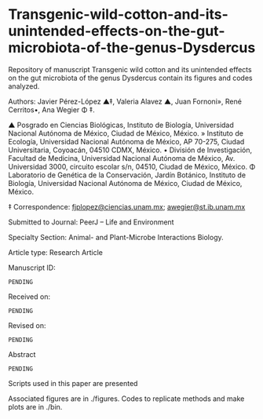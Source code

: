 # Transgenic-wild-cotton-and-its-unintended-effects-on-the-gut-microbiota-of-the-genus-Dysdercus
Repository of manuscript Transgenic wild cotton and its unintended effects on the gut microbiota of the genus Dysdercus contain its figures and codes analyzed.

Authors: Javier Pérez-López ▲‡, Valeria Alavez ▲, Juan Fornoni», René Cerritos•, Ana Wegier Φ ‡.

▲ Posgrado en Ciencias Biológicas, Instituto de Biología, Universidad Nacional Autónoma de México, Ciudad de México, México.
» Instituto de Ecología, Universidad Nacional Autónoma de México, AP 70-275, Ciudad Universitaria, Coyoacán, 04510 CDMX, México.
• División de Investigación, Facultad de Medicina, Universidad Nacional Autónoma de México, Av. Universidad 3000, circuito escolar s/n, 04510, Ciudad de México, México.
Φ Laboratorio de Genética de la Conservación, Jardín Botánico, Instituto de Biología, Universidad Nacional Autónoma de México, Ciudad de México, México.

‡ Correspondence: fjplopez@ciencias.unam.mx; awegier@st.ib.unam.mx 

Submitted to Journal: PeerJ – Life and Environment

Specialty Section: Animal- and Plant-Microbe Interactions Biology.  

Article type: Research Article

Manuscript ID:

    PENDING

Received on:

    PENDING

Revised on:

    PENDING

Abstract

    PENDING

Scripts used in this paper are presented

Associated figures are in ./figures. Codes to replicate methods and make plots are in ./bin.
